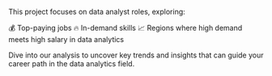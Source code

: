 This project focuses on data analyst roles, exploring: 

💰 Top-paying jobs 
🔥 In-demand skills 
📈 Regions where high demand meets high salary in data analytics 

Dive into our analysis to uncover key trends and insights that can guide your career path in the data analytics field.
